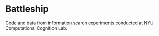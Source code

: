 Battleship
==========

Code and data from information search experiments conducted at NYU Computational Cognition Lab.

